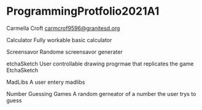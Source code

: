 # ProgrammingProtfolio2021A1
Carmella Croft
carmcrof9596@granitesd.org

Calculator
Fully workable basic calculator




Screensavor
Randome screensavor generater 





etchaSketch
User controllable drawing progrmae that replicates the game EtchaSketch





MadLibs
A user entery madlibs





Number Guessing Games
A random gerneator of a number the user trys to guess


